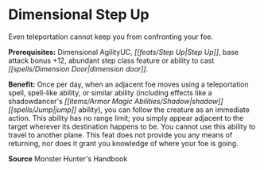 ﻿---
cssclass: [feats]

---
# Dimensional Step Up

Even teleportation cannot keep you from confronting your foe.

**Prerequisites:** Dimensional AgilityUC, _[[feats/Step Up|Step Up]]_, base attack bonus +12, abundant step class feature or ability to cast _[[spells/Dimension Door|dimension door]]_.

**Benefit:** Once per day, when an adjacent foe moves using a teleportation spell, spell-like ability, or similar ability (including effects like a shadowdancer's _[[items/Armor Magic Abilities/Shadow|shadow]]_ _[[spells/Jump|jump]]_ ability), you can follow the creature as an immediate action. This ability has no range limit; you simply appear adjacent to the target wherever its destination happens to be. You cannot use this ability to travel to another plane. This feat does not provide you any means of returning, nor does it grant you knowledge of where your foe is going.

**Source** Monster Hunter's Handbook